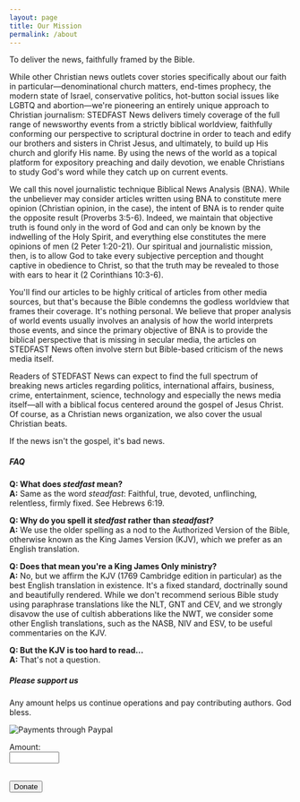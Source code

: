 ```yaml
---
layout: page
title: Our Mission
permalink: /about
---
```


<div class="row justify-content-between">
<div class="col-md-8 pr-5">  
  <p>To deliver the news, faithfully framed by the Bible.</p>

  <p>
    While other Christian news outlets cover stories specifically about our faith in particular&mdash;denominational church matters, end-times prophecy, the modern state of Israel, conservative politics, hot-button social issues like LGBTQ and abortion&mdash;we're pioneering an entirely unique approach to Christian journalism: STEDFAST News delivers timely coverage of the full range of newsworthy events from a strictly biblical worldview, faithfully conforming our perspective to scriptural doctrine in order to teach and edify our brothers and sisters in Christ Jesus, and ultimately, to build up His church and glorify His name. By using the news of the world as a topical platform for expository preaching and daily devotion, we enable Christians to study God's word while they catch up on current events.
  </p>
  
  <p>
    We call this novel journalistic technique Biblical News Analysis (BNA). While the unbeliever may consider articles written using BNA to constitute mere opinion (Christian opinion, in the case), the intent of BNA is to render quite the opposite result (Proverbs 3:5-6). Indeed, we maintain that objective truth is found only in the word of God and can only be known by the indwelling of the Holy Spirit, and everything else constitutes the mere opinions of men (2 Peter 1:20-21). Our spiritual and journalistic mission, then, is to allow God to take every subjective perception and thought captive in obedience to Christ, so that the truth may be revealed to those with ears to hear it (2 Corinthians 10:3-6).
  </p>

  </p>
  You'll find our articles to be highly critical of articles from other media sources, but that's because the Bible condemns the godless worldview that frames their coverage. It's nothing personal. We believe that proper analysis of world events usually involves an analysis of how the world interprets those events, and since the primary objective of BNA is to provide the biblical perspective that is missing in secular media, the articles on STEDFAST News often involve stern but Bible-based criticism of the news media itself.
  </p>

  <p>
    Readers of STEDFAST News can expect to find the full spectrum of breaking news articles regarding politics, international affairs, business, crime, entertainment, science, technology and especially the news media itself&mdash;all with a biblical focus centered around the gospel of Jesus Christ. Of course, as a Christian news organization, we also cover the usual Christian beats.
  </p>

  <p>If the news isn't the gospel, it's bad news.</p>

  <h5>FAQ</h5>
  <p>
    <b>Q: What does <i>stedfast</i> mean?</b><br>
    <b>A:</b> Same as the word <i>steadfast</i>: Faithful, true, devoted, unflinching, relentless, firmly fixed. See Hebrews 6:19.
  </p>
  <p>
    <b>Q: Why do you spell it <i>stedfast</i> rather than <i>steadfast?</i></b><br>
    <b>A:</b> We use the older spelling as a nod to the Authorized Version of the Bible, otherwise known as the King James Version (KJV), which we prefer as an English translation.
  </p>
  <p>
    <b>Q: Does that mean you're a King James Only ministry?</b><br>
    <b>A:</b> No, but we affirm the KJV (1769 Cambridge edition in particular) as the best English translation in existence. It's a fixed standard, doctrinally sound and beautifully rendered. While we don't recommend serious Bible study using paraphrase translations like the NLT, GNT and CEV, and we strongly disavow the use of cultish abberations like the NWT, we consider some other English translations, such as the NASB, NIV and ESV, to be useful commentaries on the KJV.
  </p>
  <p>
    <b>Q: But the KJV is too hard to read...</b><br>
    <b>A:</b> That's not a question.
  </p>  
</div>

<div class="col-md-4">

<div class="sticky-top sticky-top-80">
<h5>Please support us</h5>

<p>Any amount helps us continue operations and pay contributing authors. God bless.</p>

<img src="{{ site.baseurl }}/assets/images/paypal-badge.png" alt="Payments through Paypal"><br>

<form name="_xclick" action="https://www.paypal.com/cgi-bin/webscr" method="post">
  <input type="hidden" name="cmd" value="_xclick">
  <input type="hidden" name="currency_code" value="USD">
  <input type="hidden" name="business" value="tc@flmin.org">
  <input type="hidden" name="item_name" value="Donation to STEDFAST News">
  
  Amount:<br>
  <input type="text" name="amount" size="8"><br><br>
  
  <input type="submit" class="btn btn-danger" value="Donate">
</form>

</div>
</div>
</div>
